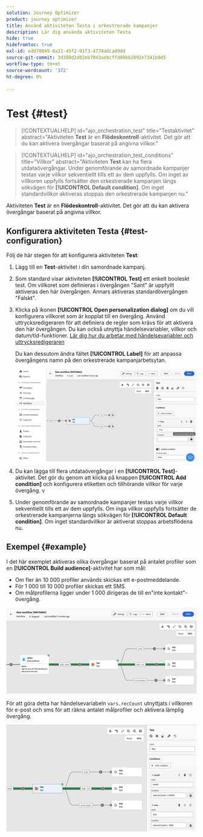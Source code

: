 ```yaml
---
solution: Journey Optimizer
product: journey optimizer
title: Använd aktiviteten Testa i orkestrerade kampanjer
description: Lär dig använda aktiviteten Testa
hide: true
hidefromtoc: true
exl-id: edd70849-0a21-45f2-91f3-4774a0cad9dd
source-git-commit: 3d380d2d02eb7043aebcffd00bb2092e7341b0d5
workflow-type: tm+mt
source-wordcount: '372'
ht-degree: 0%

---
```


# Test {#test}

>[!CONTEXTUALHELP]
>id="ajo_orchestration_test"
>title="Testaktivitet"
>abstract="Aktiviteten **Test** är en **Flödeskontroll**-aktivitet. Det gör att du kan aktivera övergångar baserat på angivna villkor."

>[!CONTEXTUALHELP]
>id="ajo_orchestration_test_conditions"
>title="Villkor"
>abstract="Aktiviteten **Test** kan ha flera utdataövergångar. Under genomförande av samordnade kampanjer testas varje villkor sekventiellt tills ett av dem uppfylls. Om inget av villkoren uppfylls fortsätter den orkestrerade kampanjen längs sökvägen för **[!UICONTROL Default condition]**. Om inget standardvillkor aktiveras stoppas den orkestrerade kampanjen nu."

Aktiviteten **Test** är en **Flödeskontroll**-aktivitet. Det gör att du kan aktivera övergångar baserat på angivna villkor.

## Konfigurera aktiviteten Testa {#test-configuration}

Följ de här stegen för att konfigurera aktiviteten **Test**:

1. Lägg till en **Test**-aktivitet i din samordnade kampanj.

1. Som standard visar aktiviteten **[!UICONTROL Test]** ett enkelt booleskt test. Om villkoret som definieras i övergången &quot;Sant&quot; är uppfyllt aktiveras den här övergången. Annars aktiveras standardövergången &quot;Falskt&quot;.

1. Klicka på ikonen **[!UICONTROL Open personalization dialog]** om du vill konfigurera villkoret som är kopplat till en övergång. Använd uttrycksredigeraren för att definiera de regler som krävs för att aktivera den här övergången. Du kan också utnyttja händelsevariabler, villkor och datum/tid-funktioner. [Lär dig hur du arbetar med händelsevariabler och uttrycksredigeraren](../event-variables.md)

   Du kan dessutom ändra fältet **[!UICONTROL Label]** för att anpassa övergångens namn på den orkestrerade kampanjarbetsytan.

   ![](../assets/workflow-test-default.png)

1. Du kan lägga till flera utdataövergångar i en **[!UICONTROL Test]**-aktivitet. Det gör du genom att klicka på knappen **[!UICONTROL Add condition]** och konfigurera etiketten och tillhörande villkor för varje övergång.
v
1. Under genomförande av samordnade kampanjer testas varje villkor sekventiellt tills ett av dem uppfylls. Om inga villkor uppfylls fortsätter de orkestrerade kampanjerna längs sökvägen för **[!UICONTROL Default condition]**. Om inget standardvillkor är aktiverat stoppas arbetsflödena nu.

## Exempel {#example}

I det här exemplet aktiveras olika övergångar baserat på antalet profiler som en **[!UICONTROL Build audience]**-aktivitet har som mål:

* Om fler än 10 000 profiler används skickas ett e-postmeddelande.
* För 1 000 till 10 000 profiler skickas ett SMS.
* Om målprofilerna ligger under 1 000 dirigeras de till en&quot;inte kontakt&quot;-övergång.

![](../assets/workflow-test-example.png)

För att göra detta har händelsevariabeln `vars.recCount` utnyttjats i villkoren för e-post och sms för att räkna antalet målprofiler och aktivera lämplig övergång.

![](../assets/workflow-test-example-config.png)
